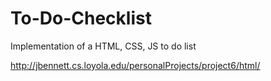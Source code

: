 # To-Do-Checklist

Implementation of a HTML, CSS, JS to do list

http://jbennett.cs.loyola.edu/personalProjects/project6/html/




